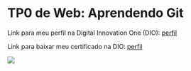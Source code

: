 <h1>TP0 de Web: Aprendendo Git</h1>

Link para meu perfil na Digital Innovation One (DIO):
<a href="https://web.digitalinnovation.one/users/pedro_bittencourt?tab=achievements">
  perfil
</a>

Link para baixar meu certificado na DIO:
<a href="https://certificates.digitalinnovation.one/9D117CCB">
  perfil
</a>

<img src="https://fegemo.github.io/cefet-web/images/medalha-curso-git-na-dio.png">
